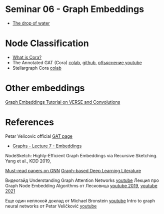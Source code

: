 # Seminar 06 - Graph Embeddings

- [The drop of water](https://colab.research.google.com/drive/1HY6HNq1YDcNlQLTnqbdeUSSfjZmBy1zp#scrollTo=k0VjBkxFznb7)

# Node Classification
* [What is Cora?](https://sites.google.com/site/semanticbasedregularization/home/software/experiments_on_cora)
* The Annotated GAT (Cora) [colab](https://colab.research.google.com/drive/1ldCA55dmH7zI0Z2GNwBRSNimm1nMyVOj?usp=sharing), [github](https://github.com/gordicaleksa/pytorch-GAT/blob/main/The%20Annotated%20GAT%20(Cora).ipynb), [объяснение youtube](https://www.youtube.com/watch?v=uFLeKkXWq2c)
* Stellargraph Cora  [colab](https://colab.research.google.com/drive/1gud5XJ3tNF-b8Ag6CuXS0vCiUHSFgElV?usp=sharing)

# Other embeddings
[Graph Embeddings Tutorial on VERSE and Convolutions](https://github.com/iggisv9t/graph-stuff/blob/master/Graph%20Embeddings%20Tutorial.ipynb)

# References
Petar Velicovic official [GAT page](https://petar-v.com/GAT/)

* [Graphs - Lecture 7 - Embeddings](https://www.kaggle.com/arsenykhakhalin/graphs-lecture-7-embeddings)

NodeSketch: Highly-Efficient Graph Embeddings via Recursive Sketching. Yang et al., KDD 2019, 

[Must-read papers on GNN](https://github.com/thunlp/GNNPapers)
[Graph-based Deep Learning Literature](https://github.com/naganandy/graph-based-deep-learning-literature)

Видеогайд Understanding Graph Attention Networks [youtube](https://www.youtube.com/watch?v=A-yKQamf2Fc)
Лекция про Graph Node Embedding Algorithms от Лесковица [youtube 2019](https://www.youtube.com/watch?v=7JELX6DiUxQ), [youtube 2021](https://www.youtube.com/watch?v=xop5tC9T5xM&list=PLoROMvodv4rPLKxIpqhjhPgdQy7imNkDn&index=29)



Еще один неплохой доклад от Michael Bronstein [youtube](https://www.youtube.com/watch?v=PLGcx65MhCc)
Intro to graph neural networks от Petar Veličković [youtube](https://www.youtube.com/watch?v=8owQBFAHw7E)